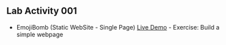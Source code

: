 ## Lab Activity 001
*  EmojiBomb (Static WebSite - Single Page)
 [Live Demo](https://emojibombstories.netlify.com/) -  Exercise: Build a simple webpage

